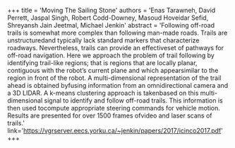 +++
    title = 'Moving The Sailing Stone'
    authors = 'Enas Tarawneh, David Perrett, Jaspal Singh, Robert Codd-Downey, Masoud Hoveidar Sefid, Shreyansh Jain Jeetmal, Michael Jenkin'
    abstract = 'Following off-road trails is somewhat more complex than following man-made roads. Trails are unstructuredand typically lack standard markers that characterize roadways.  Nevertheless, trails can provide an effectiveset of pathways for off-road navigation. Here we approach the problem of trail following by identifying trail-like regions; that is regions that are locally planar, contiguous with the robot’s current plane and which appearsimilar to the region in front of the robot. A multi-dimensional representation of the trail ahead is obtained byfusing information from an omnidirectional camera and a 3D LIDAR. A k-means clustering approach is takenbased on this multi-dimensional signal to identify and follow off-road trails. This information is then used tocompute appropriate steering commands for vehicle motion.  Results are presented for over 1500 frames ofvideo and laser scans of trails.'
    link='https://vgrserver.eecs.yorku.ca/~jenkin/papers/2017/icinco2017.pdf'
+++
